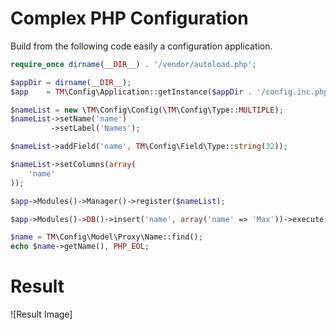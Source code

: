 # Complex PHP Configuration

Build from the following code easily a configuration application.

``` php
require_once dirname(__DIR__) . '/vendor/autoload.php';

$appDir = dirname(__DIR__);
$app    = TM\Config\Application::getInstance($appDir . '/config.inc.php');

$nameList = new \TM\Config\Config(\TM\Config\Type::MULTIPLE);
$nameList->setName('name')
         ->setLabel('Names');

$nameList->addField('name', TM\Config\Field\Type::string(32));

$nameList->setColumns(array(
    'name'
));

$app->Modules()->Manager()->register($nameList);

$app->Modules()->DB()->insert('name', array('name' => 'Max'))->execute();

$name = TM\Config\Model\Proxy\Name::find();
echo $name->getName(), PHP_EOL;
```

# Result
![Result Image]